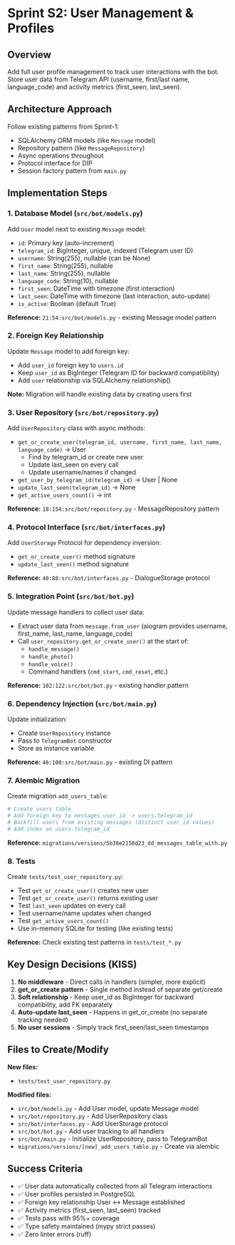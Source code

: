 # Sprint S2: User Management & Profiles

## Overview

Add full user profile management to track user interactions with the bot. Store user data from Telegram API (username, first/last name, language_code) and activity metrics (first_seen, last_seen).

## Architecture Approach

Follow existing patterns from Sprint-1:

- SQLAlchemy ORM models (like `Message` model)
- Repository pattern (like `MessageRepository`)
- Async operations throughout
- Protocol interface for DIP
- Session factory pattern from `main.py`

## Implementation Steps

### 1. Database Model (`src/bot/models.py`)

Add `User` model next to existing `Message` model:

- `id`: Primary key (auto-increment)
- `telegram_id`: BigInteger, unique, indexed (Telegram user ID)
- `username`: String(255), nullable (can be None)
- `first_name`: String(255), nullable
- `last_name`: String(255), nullable
- `language_code`: String(10), nullable
- `first_seen`: DateTime with timezone (first interaction)
- `last_seen`: DateTime with timezone (last interaction, auto-update)
- `is_active`: Boolean (default True)

**Reference:** `21:54:src/bot/models.py` - existing Message model pattern

### 2. Foreign Key Relationship

Update `Message` model to add foreign key:

- Add `user_id` foreign key to `users.id`
- Keep `user_id` as BigInteger (Telegram ID for backward compatibility)
- Add `user` relationship via SQLAlchemy relationship()

**Note:** Migration will handle existing data by creating users first

### 3. User Repository (`src/bot/repository.py`)

Add `UserRepository` class with async methods:

- `get_or_create_user(telegram_id, username, first_name, last_name, language_code)` -> User
  - Find by telegram_id or create new user
  - Update last_seen on every call
  - Update username/names if changed
- `get_user_by_telegram_id(telegram_id)` -> User | None
- `update_last_seen(telegram_id)` -> None
- `get_active_users_count()` -> int

**Reference:** `18:154:src/bot/repository.py` - MessageRepository pattern

### 4. Protocol Interface (`src/bot/interfaces.py`)

Add `UserStorage` Protocol for dependency inversion:

- `get_or_create_user()` method signature
- `update_last_seen()` method signature

**Reference:** `40:88:src/bot/interfaces.py` - DialogueStorage protocol

### 5. Integration Point (`src/bot/bot.py`)

Update message handlers to collect user data:

- Extract user data from `message.from_user` (aiogram provides username, first_name, last_name, language_code)
- Call `user_repository.get_or_create_user()` at the start of:
  - `handle_message()`
  - `handle_photo()`
  - `handle_voice()`
  - Command handlers (`cmd_start`, `cmd_reset`, etc.)

**Reference:** `102:122:src/bot/bot.py` - existing handler pattern

### 6. Dependency Injection (`src/bot/main.py`)

Update initialization:

- Create `UserRepository` instance
- Pass to `TelegramBot` constructor
- Store as instance variable

**Reference:** `46:100:src/bot/main.py` - existing DI pattern

### 7. Alembic Migration

Create migration `add_users_table`:

```python
# Create users table
# Add foreign key to messages.user_id -> users.telegram_id
# Backfill users from existing messages (distinct user_id values)
# Add index on users.telegram_id
```

**Reference:** `migrations/versions/5b38e2158d23_dd_messages_table_with.py`

### 8. Tests

Create `tests/test_user_repository.py`:

- Test `get_or_create_user()` creates new user
- Test `get_or_create_user()` returns existing user
- Test `last_seen` updates on every call
- Test username/name updates when changed
- Test `get_active_users_count()`
- Use in-memory SQLite for testing (like existing tests)

**Reference:** Check existing test patterns in `tests/test_*.py`

## Key Design Decisions (KISS)

1. **No middleware** - Direct calls in handlers (simpler, more explicit)
2. **get_or_create pattern** - Single method instead of separate get/create
3. **Soft relationship** - Keep user_id as BigInteger for backward compatibility, add FK separately
4. **Auto-update last_seen** - Happens in get_or_create (no separate tracking needed)
5. **No user sessions** - Simply track first_seen/last_seen timestamps

## Files to Create/Modify

**New files:**

- `tests/test_user_repository.py`

**Modified files:**

- `src/bot/models.py` - Add User model, update Message model
- `src/bot/repository.py` - Add UserRepository class
- `src/bot/interfaces.py` - Add UserStorage protocol
- `src/bot/bot.py` - Add user tracking to all handlers
- `src/bot/main.py` - Initialize UserRepository, pass to TelegramBot
- `migrations/versions/[new]_add_users_table.py` - Create via alembic

## Success Criteria

- ✅ User data automatically collected from all Telegram interactions
- ✅ User profiles persisted in PostgreSQL
- ✅ Foreign key relationship User ↔ Message established
- ✅ Activity metrics (first_seen, last_seen) tracked
- ✅ Tests pass with 95%+ coverage
- ✅ Type safety maintained (mypy strict passes)
- ✅ Zero linter errors (ruff)

